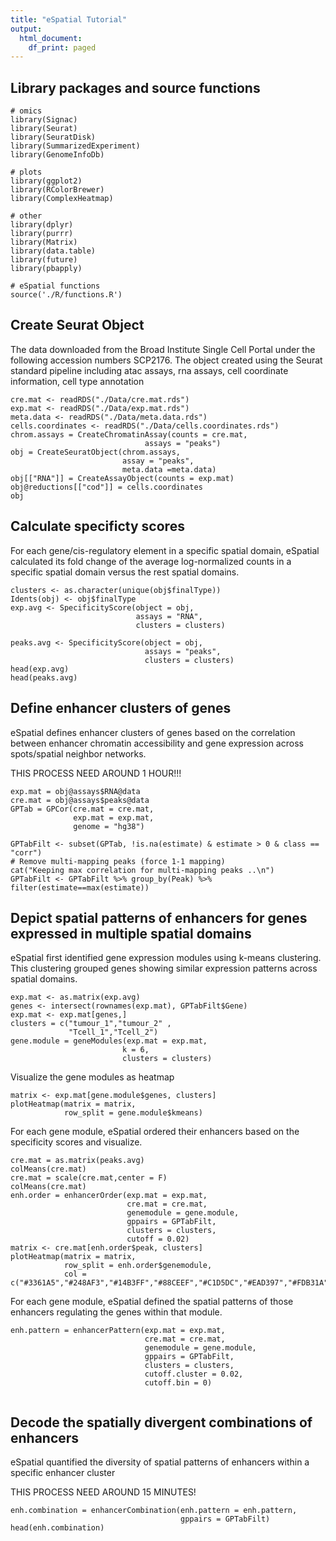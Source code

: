 ```yaml
---
title: "eSpatial Tutorial"
output:
  html_document:
    df_print: paged
---
```


## Library packages and source functions

```{r}
# omics
library(Signac)
library(Seurat)
library(SeuratDisk)
library(SummarizedExperiment)
library(GenomeInfoDb)

# plots
library(ggplot2)
library(RColorBrewer)
library(ComplexHeatmap)

# other
library(dplyr)
library(purrr)
library(Matrix)
library(data.table)
library(future)
library(pbapply)

# eSpatial functions
source('./R/functions.R')
```

## Create Seurat Object
The data downloaded from the Broad Institute Single Cell Portal under the following accession numbers SCP2176. The object created using the Seurat standard pipeline including atac assays, rna assays, cell coordinate information, cell type annotation

```{r}
cre.mat <- readRDS("./Data/cre.mat.rds")
exp.mat <- readRDS("./Data/exp.mat.rds")
meta.data <- readRDS("./Data/meta.data.rds")
cells.coordinates <- readRDS("./Data/cells.coordinates.rds")
chrom.assays = CreateChromatinAssay(counts = cre.mat,
                              assays = "peaks")
obj = CreateSeuratObject(chrom.assays,
                         assay = "peaks",
                         meta.data =meta.data)
obj[["RNA"]] = CreateAssayObject(counts = exp.mat)
obj@reductions[["cod"]] = cells.coordinates
obj
```
## Calculate  specificty scores
For each gene/cis-regulatory element in a specific spatial domain, eSpatial calculated its fold change of the average log-normalized counts in a specific spatial domain versus the rest spatial domains.

```{r}
clusters <- as.character(unique(obj$finalType))
Idents(obj) <- obj$finalType
exp.avg <- SpecificityScore(object = obj,
                            assays = "RNA",
                            clusters = clusters)

peaks.avg <- SpecificityScore(object = obj,
                              assays = "peaks",
                              clusters = clusters)
head(exp.avg)
head(peaks.avg)                            
```

## Define enhancer clusters of genes
eSpatial defines enhancer clusters of genes based on the correlation between enhancer chromatin accessibility and gene expression across spots/spatial neighbor networks.

THIS PROCESS NEED AROUND 1 HOUR!!!

```{r}
exp.mat = obj@assays$RNA@data
cre.mat = obj@assays$peaks@data
GPTab = GPCor(cre.mat = cre.mat,
              exp.mat = exp.mat,
              genome = "hg38")
```

```{r}
GPTabFilt <- subset(GPTab, !is.na(estimate) & estimate > 0 & class == "corr")
# Remove multi-mapping peaks (force 1-1 mapping)
cat("Keeping max correlation for multi-mapping peaks ..\n")
GPTabFilt <- GPTabFilt %>% group_by(Peak) %>% filter(estimate==max(estimate))

```
##  Depict spatial patterns of enhancers for genes expressed in multiple spatial domains
eSpatial first identified gene expression modules using k-means clustering. This clustering grouped genes showing similar expression patterns across spatial domains.

```{r}
exp.mat <- as.matrix(exp.avg)
genes <- intersect(rownames(exp.mat), GPTabFilt$Gene)
exp.mat <- exp.mat[genes,]
clusters = c("tumour_1","tumour_2" ,
             "Tcell_1","Tcell_2")
gene.module = geneModules(exp.mat = exp.mat,
                         k = 6,
                         clusters = clusters)
```
Visualize the gene modules as heatmap

```{r}
matrix <- exp.mat[gene.module$genes, clusters]
plotHeatmap(matrix = matrix,
            row_split = gene.module$kmeans)
```

For each gene module, eSpatial ordered their enhancers based on the specificity scores and visualize.

```{r}
cre.mat = as.matrix(peaks.avg)
colMeans(cre.mat)
cre.mat = scale(cre.mat,center = F)
colMeans(cre.mat)
enh.order = enhancerOrder(exp.mat = exp.mat,
                          cre.mat = cre.mat,
                          genemodule = gene.module,
                          gppairs = GPTabFilt,
                          clusters = clusters,
                          cutoff = 0.02)
matrix <- cre.mat[enh.order$peak, clusters]
plotHeatmap(matrix = matrix,
            row_split = enh.order$genemodule,
            col = c("#3361A5","#248AF3","#14B3FF","#88CEEF","#C1D5DC","#EAD397","#FDB31A","#E42A2A","#A31D1D"))            
```

For each gene module, eSpatial defined the spatial patterns of those enhancers regulating the genes within that module.
```{r}
enh.pattern = enhancerPattern(exp.mat = exp.mat,
                              cre.mat = cre.mat,
                              genemodule = gene.module,
                              gppairs = GPTabFilt,
                              clusters = clusters,
                              cutoff.cluster = 0.02,
                              cutoff.bin = 0)


```
##  Decode the spatially divergent combinations of enhancers
eSpatial quantified the diversity of spatial patterns of enhancers within a specific enhancer cluster

THIS PROCESS NEED AROUND 15 MINUTES!
```{r}
enh.combination = enhancerCombination(enh.pattern = enh.pattern,
                                      gppairs = GPTabFilt)
head(enh.combination)
```

